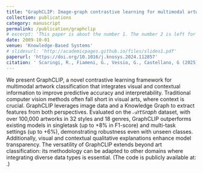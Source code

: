 ```yaml
---
title: "GraphCLIP: Image-graph contrastive learning for multimodal artwork classification"
collection: publications
category: manuscript
permalink: /publication/graphclip
# excerpt: 'This paper is about the number 1. The number 2 is left for future work.'
date: 2009-10-01
venue: 'Knowledge-Based Systems'
# slidesurl: 'http://academicpages.github.io/files/slides1.pdf'
paperurl: 'https://doi.org/10.1016/j.knosys.2024.112857'
citation: ' Scaringi, R., Fiameni, G., Vessio, G., Castellano, G (2025). &quot;GraphCLIP: Image-graph contrastive learning for multimodal artwork classification; <i>KBS</i>. 310 (112857).'
---
```


We present GraphCLIP, a novel contrastive learning framework for multimodal artwork classification that integrates visual and contextual information to improve predictive accuracy and interpretability. Traditional computer vision methods often fall short in visual arts, where context is crucial. GraphCLIP leverages image data and a Knowledge Graph to extract features from both perspectives. Evaluated on the $\mathcal{A}rt\mathcal{G}raph$ dataset,
with over 100,000 artworks in 32 styles and 18 genres, GraphCLIP outperforms existing models in singletask (up to +8% in F1-score) and multi-task settings (up to +6%), demonstrating robustness even with unseen classes. Additionally, visual and contextual qualitative explanations enhance model transparency. The versatility of GraphCLIP extends beyond art classification: its methodology can be adapted to other domains where integrating diverse data types is essential. (The code is publicly available at: [](https://github.com/CILABArtGraph/graphclip.git).)